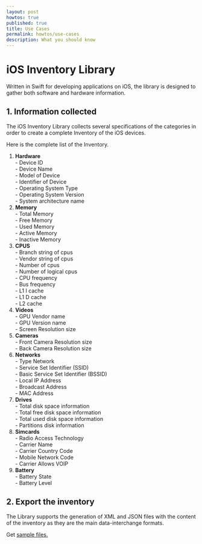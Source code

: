 ```yaml
---
layout: post
howtos: true
published: true
title: Use Cases
permalink: howtos/use-cases
description: What you should know
---
```

# iOS Inventory Library

Written in Swift for developing applications on iOS, the library is designed to gather both software and hardware information.

## 1. Information collected

The iOS Inventory Library collects several specifications of the categories in order to create a complete Inventory of the iOS devices.

Here is the complete list of the Inventory.

<ol class="list-items">
      <li class="list-items-row">
        <div class="row" data-toggle="collapse" aria-expanded="false" data-target="#list-item-usb">
          <i class="glyph glyph-add"></i>
          <i class="glyph glyph-remove"></i>
          <strong>Hardware</strong>
        </div>
        <div class="collapse" id="list-item-usb">
          <div class="row">
            <div class="col-md-24">
              - Device ID
            </div>
            <div class="col-md-24">
              - Device Name
            </div>
            <div class="col-md-24">
              - Model of Device
            </div>
            <div class="col-md-24">
              - Identifier of Device
            </div>
            <div class="col-md-24">
              - Operating System Type
            </div>
            <div class="col-md-24">
              - Operating System Version
            </div>
            <div class="col-md-24">
              - System architecture name
            </div>
          </div>
        </div>
      </li>
      <li class="list-items-row">
        <div class="row" data-toggle="collapse" aria-expanded="false" data-target="#list-item-software">
          <i class="glyph glyph-add"></i>
          <i class="glyph glyph-remove"></i>
          <strong>Memory</strong>
        </div>
        <div class="collapse" id="list-item-software">
          <div class="row">
            <div class="col-md-24">
              - Total Memory
            </div>
            <div class="col-md-24">
              - Free Memory
            </div>
            <div class="col-md-24">
              - Used Memory
            </div>
            <div class="col-md-24">
              - Active Memory
            </div>
            <div class="col-md-24">
              - Inactive Memory
            </div>
          </div>
        </div>
      </li>
      <li class="list-items-row">
        <div class="row" data-toggle="collapse" aria-expanded="false" data-target="#list-item-battery">
          <i class="glyph glyph-add"></i>
          <i class="glyph glyph-remove"></i>
          <strong>CPUS</strong>
        </div>
        <div class="collapse" id="list-item-battery">
          <div class="row">
            <div class="col-md-24">
              - Branch string of cpus
            </div>
            <div class="col-md-24">
              - Vendor string of cpus
            </div>
            <div class="col-md-24">
              - Number of cpus
            </div>
            <div class="col-md-24">
              - Number of logical cpus
            </div>
            <div class="col-md-24">
              - CPU frequency
            </div>
            <div class="col-md-24">
              - Bus frequency
            </div>
            <div class="col-md-24">
              - L1 I cache 
            </div>
            <div class="col-md-24">
              - L1 D cache 
            </div>
            <div class="col-md-24">
              - L2 cache 
            </div>
          </div>
        </div>
      </li>
      <li class="list-items-row">
        <div class="row" data-toggle="collapse" aria-expanded="false" data-target="#list-item-bios">
          <i class="glyph glyph-add"></i>
          <i class="glyph glyph-remove"></i>
          <strong>Videos</strong>
        </div>
        <div class="collapse" id="list-item-bios">
          <div class="row">
            <div class="col-md-24">
              - GPU Vendor name
            </div>
            <div class="col-md-24">
              - GPU Version name
            </div>
            <div class="col-md-24">
              - Screen Resolution size
            </div>
          </div>
        </div>
      </li>
      <li class="list-items-row">
        <div class="row" data-toggle="collapse" aria-expanded="false" data-target="#list-item-inputs">
          <i class="glyph glyph-add"></i>
          <i class="glyph glyph-remove"></i>
          <strong>Cameras</strong>
        </div>
        <div class="collapse" id="list-item-inputs">
          <div class="row">
            <div class="col-md-24">
              - Front Camera Resolution size
            </div>
            <div class="col-md-24">
              - Back Camera Resolution size
            </div>
          </div>
        </div>
      </li>
      <li class="list-items-row">
        <div class="row" data-toggle="collapse" aria-expanded="false" data-target="#list-item-drives">
          <i class="glyph glyph-add"></i>
          <i class="glyph glyph-remove"></i>
          <strong>Networks</strong>
        </div>
        <div class="collapse" id="list-item-drives">
          <div class="row">
            <div class="col-md-24">
              - Type Network
            </div>
            <div class="col-md-24">
              - Service Set Identifier (SSID) 
            </div>
            <div class="col-md-24">
              - Basic Service Set Identifier (BSSID)
            </div>
            <div class="col-md-24">
              - Local IP Address
            </div>
            <div class="col-md-24">
              - Broadcast Address
            </div>
            <div class="col-md-24">
              - MAC Address
            </div>
          </div>
        </div>
      </li>
      <li class="list-items-row">
        <div class="row" data-toggle="collapse" aria-expanded="false" data-target="#list-item-accesslog">
          <i class="glyph glyph-add"></i>
          <i class="glyph glyph-remove"></i>
          <strong>Drives</strong>
        </div>
        <div class="collapse" id="list-item-accesslog">
          <div class="row">
            <div class="col-md-24">
              - Total disk space information
            </div>
            <div class="col-md-24">
              - Total free disk space information
            </div>
            <div class="col-md-24">
              - Total used disk space information
            </div>
            <div class="col-md-24">
              - Partitions disk information
            </div>
          </div>
        </div>
      </li>
      <li class="list-items-row">
        <div class="row" data-toggle="collapse" aria-expanded="false" data-target="#list-item-jvm">
          <i class="glyph glyph-add"></i>
          <i class="glyph glyph-remove"></i>
          <strong>Simcards</strong>
        </div>
        <div class="collapse" id="list-item-jvm">
          <div class="row">
            <div class="col-md-24">
              - Radio Access Technology
            </div>
            <div class="col-md-24">
              - Carrier Name
            </div>
            <div class="col-md-24">
              - Carrier Country Code
            </div>
            <div class="col-md-24">
              - Mobile Network Code
            </div>
            <div class="col-md-24">
              - Carrier Allows VOIP
            </div>
          </div>
        </div>
      </li>
      <li class="list-items-row">
        <div class="row" data-toggle="collapse" aria-expanded="false" data-target="#list-item-videos">
          <i class="glyph glyph-add"></i>
          <i class="glyph glyph-remove"></i>
          <strong>Battery</strong>
        </div>
        <div class="collapse" id="list-item-videos">
          <div class="row">
            <div class="col-md-24">
              - Battery State
            </div>
            <div class="col-md-24">
              - Battery Level
            </div>
          </div>
        </div>
      </li>
</ol>

## 2. Export the inventory

The Library supports the generation of XML and JSON files with the content of the inventory as they are the main data-interchange formats.

Get [sample files.](http://flyve.org/ios-inventory-library/#samples)